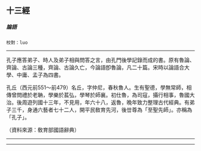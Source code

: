 

## 十三經

##### 論語
`校對：luo`

* * *

孔子應答弟子、時人及弟子相與問答之言，由孔門後學記錄而成的書。原有魯論、齊論、古論三種，齊論、古論久亡，今論語卽魯論，凡二十篇。宋時以論語合大學、中庸、孟子為四書。

孔丘（西元前551～前479）名丘，字仲尼，春秋魯人。生有聖德，學無常師，相傳曾問禮於老聃，學樂於萇弘，學琴於師襄。初仕魯，為司寇，攝行相事，魯國大治。後周遊列國十三年，不見用，年六十八，返魯，晚年致力整理古代經典。有弟子三千，身通六藝者七十二人，開平民敎育先河，後丗尊為「至聖先師」。亦稱為「孔子」。

（資料來源：敎育部國語辭典）

* * *

* * *

